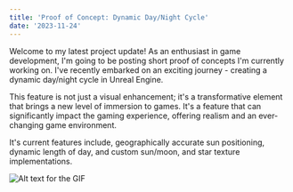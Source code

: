 ```yaml
---
title: 'Proof of Concept: Dynamic Day/Night Cycle'
date: '2023-11-24'
---
```


Welcome to my latest project update! As an enthusiast in game development, I'm going to be posting short proof of concepts I'm currently working on. I've recently embarked on an exciting journey - creating a dynamic day/night cycle in Unreal Engine. 

This feature is not just a visual enhancement; it's a transformative element that brings a new level of immersion to games. It's a feature that can significantly impact the gaming experience, offering realism and an ever-changing game environment.

It's current features include, geographically accurate sun positioning, dynamic length of day, and custom sun/moon, and star texture implementations.

![Alt text for the GIF](/output.gif)


